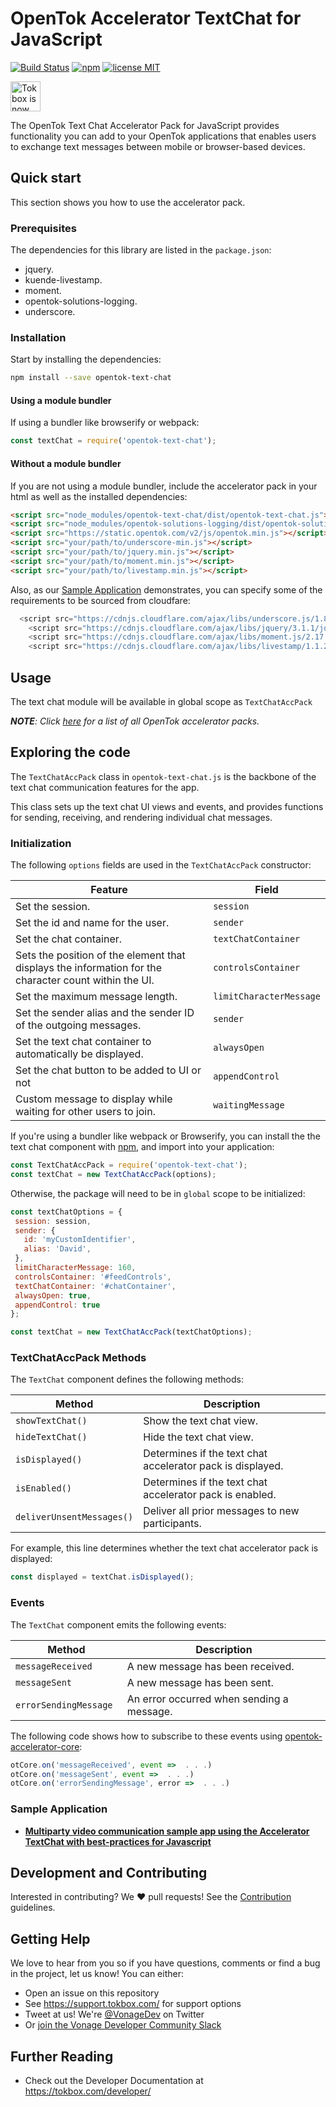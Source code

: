 # OpenTok Accelerator TextChat for JavaScript

[![Build Status](https://travis-ci.org/opentok/accelerator-textchat-js.svg?branch=master)](https://travis-ci.org/opentok/accelerator-textchat-js) 
[![npm](https://img.shields.io/npm/v/opentok-text-chat.svg)](https://www.npmjs.com/package/opentok-text-chat) 
[![license MIT](https://img.shields.io/github/license/opentok/accelerator-textchat-js.svg)](./.github/LICENSE)

<img src="https://assets.tokbox.com/img/vonage/Vonage_VideoAPI_black.svg" height="48px" alt="Tokbox is now known as Vonage" />

The OpenTok Text Chat Accelerator Pack for JavaScript provides functionality you can add to your OpenTok applications that enables users to exchange text messages between mobile or browser-based devices.

## Quick start

This section shows you how to use the accelerator pack.

### Prerequisites

The dependencies for this library are listed in the `package.json`:

- jquery.
- kuende-livestamp.
- moment.
- opentok-solutions-logging.
- underscore.

### Installation

Start by installing the dependencies:

```bash
npm install --save opentok-text-chat
```

#### Using a module bundler

If using a bundler like browserify or webpack:

```javascript
const textChat = require('opentok-text-chat');
```

#### Without a module bundler

If you are not using a module bundler, include the accelerator pack in your html as well as the installed dependencies:

```html
<script src="node_modules/opentok-text-chat/dist/opentok-text-chat.js"></script>
<script src="node_modules/opentok-solutions-logging/dist/opentok-solutions-logging.js"></script>
<script src="https://static.opentok.com/v2/js/opentok.min.js"></script>
<script src="your/path/to/underscore-min.js"></script>
<script src="your/path/to/jquery.min.js"></script>
<script src="your/path/to/moment.min.js"></script>
<script src="your/path/to/livestamp.min.js"></script>
```

Also, as our [Sample Application](#sample-application) demonstrates, you can specify some of the requirements to be sourced from cloudfare:

```javascript
  <script src="https://cdnjs.cloudflare.com/ajax/libs/underscore.js/1.8.3/underscore-min.js"></script>
    <script src="https://cdnjs.cloudflare.com/ajax/libs/jquery/3.1.1/jquery.min.js"></script>
    <script src="https://cdnjs.cloudflare.com/ajax/libs/moment.js/2.17.1/moment.min.js"></script>
    <script src="https://cdnjs.cloudflare.com/ajax/libs/livestamp/1.1.2/livestamp.min.js"></script>
```

## Usage

The text chat module will be available in global scope as `TextChatAccPack`

_**NOTE**: Click [here](https://www.npmjs.com/search?q=opentok-acc-pack) for a list of all OpenTok accelerator packs._

## Exploring the code

The `TextChatAccPack` class in `opentok-text-chat.js` is the backbone of the text chat communication features for the app.

This class sets up the text chat UI views and events, and provides functions for sending, receiving, and rendering individual chat messages.

### Initialization

The following `options` fields are used in the `TextChatAccPack` constructor:

| Feature                                                                                               | Field                   |
| ----------------------------------------------------------------------------------------------------- | ----------------------- |
| Set the session.                                                                                      | `session`               |
| Set the id and name for the user.                                                                     | `sender`                |
| Set the chat container.                                                                               | `textChatContainer`     |
| Sets the position of the element that displays the information for the character count within the UI. | `controlsContainer`     |
| Set the maximum message length.                                                                       | `limitCharacterMessage` |
| Set the sender alias and the sender ID of the outgoing messages.                                      | `sender`                |
| Set the text chat container to automatically be displayed.                                            | `alwaysOpen`            |
| Set the chat button to be added to UI or not                                                          | `appendControl`         |
| Custom message to display while waiting for other users to join.                                      | `waitingMessage`        |

If you're using a bundler like webpack or Browserify, you can install the the text chat component with [npm](https://www.npmjs.com/package/opentok-text-chat), and import into your application:

  ```javascript
  const TextChatAccPack = require('opentok-text-chat');
  const textChat = new TextChatAccPack(options);
  ```

Otherwise, the package will need to be in `global` scope to be initialized:

  ```javascript
  const textChatOptions = {
   session: session,
   sender: {
     id: 'myCustomIdentifier',
     alias: 'David',
   },
   limitCharacterMessage: 160,
   controlsContainer: '#feedControls',
   textChatContainer: '#chatContainer',
   alwaysOpen: true,
   appendControl: true
 };

 const textChat = new TextChatAccPack(textChatOptions);
  ```

### TextChatAccPack Methods

The `TextChat` component defines the following methods:

| Method                    | Description                                                |
| ------------------------- | ---------------------------------------------------------- |
| `showTextChat()`          | Show the text chat view.                                   |
| `hideTextChat()`          | Hide the text chat view.                                   |
| `isDisplayed()`           | Determines if the text chat accelerator pack is displayed. |
| `isEnabled()`             | Determines if the text chat accelerator pack is enabled.   |
| `deliverUnsentMessages()` | Deliver all prior messages to new participants.            |

For example, this line determines whether the text chat accelerator pack is displayed:

  ```javascript
  const displayed = textChat.isDisplayed();
  ```

### Events

The `TextChat` component emits the following events:

| Method                 | Description                               |
| ---------------------- | ----------------------------------------- |
| `messageReceived `     | A new message has been received.          |
| `messageSent `         | A new message has been sent.              |
| `errorSendingMessage ` | An error occurred when sending a message. |

The following code shows how to subscribe to these events using [opentok-accelerator-core](https://github.com/opentok/accelerator-core-js):

```javascript
otCore.on('messageReceived', event =>  . . .)
otCore.on('messageSent', event =>  . . .)
otCore.on('errorSendingMessage', error =>  . . .)
```

### Sample Application

- **[Multiparty video communication sample app using the Accelerator TextChat with best-practices for Javascript](https://github.com/opentok/accelerator-sample-apps-js)**

## Development and Contributing

Interested in contributing? We :heart: pull requests! See the [Contribution](CONTRIBUTING.md) guidelines.

## Getting Help

We love to hear from you so if you have questions, comments or find a bug in the project, let us know! You can either:

- Open an issue on this repository
- See <https://support.tokbox.com/> for support options
- Tweet at us! We're [@VonageDev](https://twitter.com/VonageDev) on Twitter
- Or [join the Vonage Developer Community Slack](https://developer.nexmo.com/community/slack)

## Further Reading

- Check out the Developer Documentation at <https://tokbox.com/developer/>
